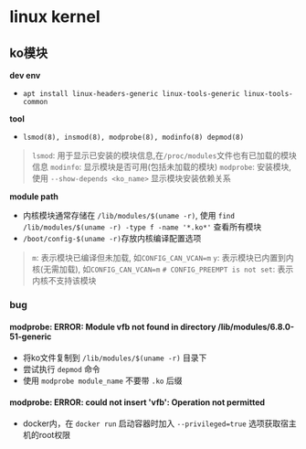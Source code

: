 # linux kernel

## ko模块

**dev env**
- `apt install linux-headers-generic linux-tools-generic linux-tools-common`

**tool**
- `lsmod(8), insmod(8), modprobe(8), modinfo(8) depmod(8)`
> `lsmod`: 用于显示已安装的模块信息,在`/proc/modules`文件也有已加载的模块信息
> `modinfo`: 显示模块是否可用(包括未加载的模块)
> `modprobe`: 安装模块, 使用 `--show-depends <ko_name>` 显示模块安装依赖关系

**module path**
- 内核模块通常存储在 `/lib/modules/$(uname -r)`, 使用 `find /lib/modules/$(uname -r) -type f -name '*.ko*'` 查看所有模块
- `/boot/config-$(uname -r)`存放内核编译配置选项
> `m`: 表示模块已编译但未加载, 如`CONFIG_CAN_VCAN=m`
> `y`: 表示模块已内置到内核(无需加载), 如`CONFIG_CAN_VCAN=m`
> `# CONFIG_PREEMPT is not set`: 表示内核不支持该模块

### bug

#### modprobe: ERROR: Module vfb not found in directory /lib/modules/6.8.0-51-generic

- 将ko文件复制到 `/lib/modules/$(uname -r)` 目录下
- 尝试执行 `depmod` 命令
- 使用 `modprobe module_name` 不要带 `.ko` 后缀

#### modprobe: ERROR: could not insert 'vfb': Operation not permitted

- docker内，在 `docker run` 启动容器时加入 `--privileged=true` 选项获取宿主机的root权限